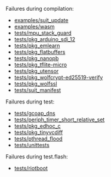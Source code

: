 Failures during compilation:
- [examples/suit_update](examples/suit_update/compilation.failed)
- [examples/wasm](examples/wasm/compilation.failed)
- [tests/mpu_stack_guard](tests/mpu_stack_guard/compilation.failed)
- [tests/pkg_arduino_sdi_12](tests/pkg_arduino_sdi_12/compilation.failed)
- [tests/pkg_emlearn](tests/pkg_emlearn/compilation.failed)
- [tests/pkg_flatbuffers](tests/pkg_flatbuffers/compilation.failed)
- [tests/pkg_nanopb](tests/pkg_nanopb/compilation.failed)
- [tests/pkg_tflite-micro](tests/pkg_tflite-micro/compilation.failed)
- [tests/pkg_utensor](tests/pkg_utensor/compilation.failed)
- [tests/pkg_wolfcrypt-ed25519-verify](tests/pkg_wolfcrypt-ed25519-verify/compilation.failed)
- [tests/pkg_wolfssl](tests/pkg_wolfssl/compilation.failed)
- [tests/suit_manifest](tests/suit_manifest/compilation.failed)

Failures during test:
- [tests/gcoap_dns](tests/gcoap_dns/test.failed)
- [tests/periph_timer_short_relative_set](tests/periph_timer_short_relative_set/test.failed)
- [tests/pkg_edhoc_c](tests/pkg_edhoc_c/test.failed)
- [tests/pkg_tinyvcdiff](tests/pkg_tinyvcdiff/test.failed)
- [tests/pthread_flood](tests/pthread_flood/test.failed)
- [tests/unittests](tests/unittests/test.failed)

Failures during test.flash:
- [tests/riotboot](tests/riotboot/test.flash.failed)
